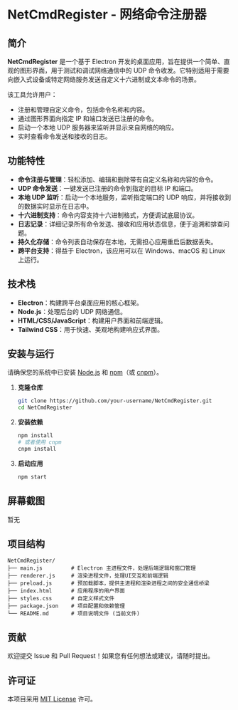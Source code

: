 # NetCmdRegister - 网络命令注册器


## 简介

**NetCmdRegister** 是一个基于 Electron 开发的桌面应用，旨在提供一个简单、直观的图形界面，用于测试和调试网络通信中的 UDP 命令收发。它特别适用于需要向嵌入式设备或特定网络服务发送自定义十六进制或文本命令的场景。

该工具允许用户：

  - 注册和管理自定义命令，包括命令名称和内容。
  - 通过图形界面向指定 IP 和端口发送已注册的命令。
  - 启动一个本地 UDP 服务器来监听并显示来自网络的响应。
  - 实时查看命令发送和接收的日志。

## 功能特性

  - **命令注册与管理**：轻松添加、编辑和删除带有自定义名称和内容的命令。
  - **UDP 命令发送**：一键发送已注册的命令到指定的目标 IP 和端口。
  - **本地 UDP 监听**：启动一个本地服务，监听指定端口的 UDP 响应，并将接收到的数据实时显示在日志中。
  - **十六进制支持**：命令内容支持十六进制格式，方便调试底层协议。
  - **日志记录**：详细记录所有命令发送、接收和应用状态信息，便于追溯和排查问题。
  - **持久化存储**：命令列表自动保存在本地，无需担心应用重启后数据丢失。
  - **跨平台支持**：得益于 Electron，该应用可以在 Windows、macOS 和 Linux 上运行。

## 技术栈

  - **Electron**：构建跨平台桌面应用的核心框架。
  - **Node.js**：处理后台的 UDP 网络通信。
  - **HTML/CSS/JavaScript**：构建用户界面和前端逻辑。
  - **Tailwind CSS**：用于快速、美观地构建响应式界面。

## 安装与运行

请确保您的系统中已安装 [Node.js](https://nodejs.org/) 和 [npm](https://www.npmjs.com/)（或 [cnpm](https://www.google.com/search?q=https://npm.taobao.org/)）。

1.  **克隆仓库**

    ```bash
    git clone https://github.com/your-username/NetCmdRegister.git
    cd NetCmdRegister
    ```

2.  **安装依赖**

    ```bash
    npm install
    # 或者使用 cnpm
    cnpm install
    ```

3.  **启动应用**

    ```bash
    npm start
    ```

## 屏幕截图

暂无

## 项目结构

```
NetCmdRegister/
├── main.js         # Electron 主进程文件，处理后端逻辑和窗口管理
├── renderer.js     # 渲染进程文件，处理UI交互和前端逻辑
├── preload.js      # 预加载脚本，提供主进程和渲染进程之间的安全通信桥梁
├── index.html      # 应用程序的用户界面
├── styles.css      # 自定义样式文件
├── package.json    # 项目配置和依赖管理
└── README.md       # 项目说明文件 (当前文件)
```

## 贡献

欢迎提交 Issue 和 Pull Request！如果您有任何想法或建议，请随时提出。

## 许可证

本项目采用 [MIT License](https://www.google.com/search?q=LICENSE) 许可。
